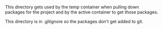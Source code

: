This directory gets used by the temp container when pulling down packages for the project and by the active container to get those packages.

This directory is in .gitignore so the packages don't get added to git.
